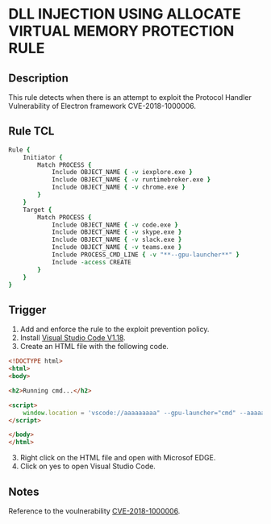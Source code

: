 # DLL INJECTION USING ALLOCATE VIRTUAL MEMORY PROTECTION RULE 

## Description
This rule detects when there is an attempt to exploit the Protocol Handler Vulnerability of Electron framework CVE-2018-1000006.

## Rule TCL
```tcl
Rule {
    Initiator {
        Match PROCESS {
            Include OBJECT_NAME { -v iexplore.exe }
            Include OBJECT_NAME { -v runtimebroker.exe }
            Include OBJECT_NAME { -v chrome.exe }
        }
    }
    Target {
        Match PROCESS {
            Include OBJECT_NAME { -v code.exe }
            Include OBJECT_NAME { -v skype.exe }
            Include OBJECT_NAME { -v slack.exe }
            Include OBJECT_NAME { -v teams.exe }
            Include PROCESS_CMD_LINE { -v "**--gpu-launcher**" }
            Include -access CREATE
        }
    }
}
```

## Trigger
1. Add and enforce the rule to the exploit prevention policy.
2. Install [Visual Studio Code V1.18](https://code.visualstudio.com/updates/v1_18).
3. Create an HTML file with the following code.
```html
<!DOCTYPE html>
<html>
<body>

<h2>Running cmd...</h2>

<script>
    window.location = 'vscode://aaaaaaaaa" --gpu-launcher="cmd" --aaaaa='
</script>

</body>
</html>
```
3. Right click on the HTML file and open with Microsof EDGE.
2. Click on yes to open Visual Studio Code.

## Notes
Reference to the voulnerability [CVE-2018-1000006](https://cve.mitre.org/cgi-bin/cvename.cgi?name=CVE-2018-1000006).